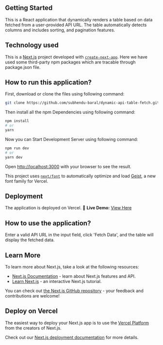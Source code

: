 ## Getting Started
This is a React application that dynamically renders a table based on data fetched from a user-provided API URL. The table automatically detects columns and includes sorting, and pagination features.


## Technology used
This is a [Next.js](https://nextjs.org) project developed with [`create-next-app`](https://github.com/vercel/next.js/tree/canary/packages/create-next-app). Here we have used some third-party npm packages which are tracable through package.json file.

## How to run this application?

First, download or clone the files using following command:

```bash
git clone https://github.com/subhendu-baral/dynamic-api-table-fetch.git

```

Then install all the npm Dependencies using following command:

```bash
npm install
# or
yarn
```

Now you can Start Development Server using following command:

```bash
npm run dev
# or
yarn dev
```

Open [http://localhost:3000](http://localhost:3000) with your browser to see the result.


This project uses [`next/font`](https://nextjs.org/docs/app/building-your-application/optimizing/fonts) to automatically optimize and load [Geist](https://vercel.com/font), a new font family for Vercel.

## Deployment
The application is deployed on Vercel.
🔗 **Live Demo:** [View Here](https://dynamic-api-table-fetch.vercel.app/)


## How to use the application?
Enter a valid API URL in the input field, click 'Fetch Data', and the table will display the fetched data.


## Learn More

To learn more about Next.js, take a look at the following resources:

- [Next.js Documentation](https://nextjs.org/docs) - learn about Next.js features and API.
- [Learn Next.js](https://nextjs.org/learn) - an interactive Next.js tutorial.

You can check out [the Next.js GitHub repository](https://github.com/vercel/next.js) - your feedback and contributions are welcome!

## Deploy on Vercel

The easiest way to deploy your Next.js app is to use the [Vercel Platform](https://vercel.com/new?utm_medium=default-template&filter=next.js&utm_source=create-next-app&utm_campaign=create-next-app-readme) from the creators of Next.js.

Check out our [Next.js deployment documentation](https://nextjs.org/docs/app/building-your-application/deploying) for more details.
